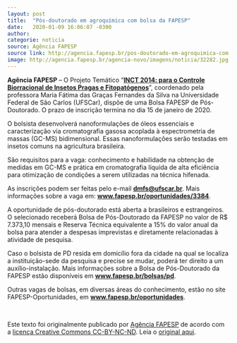 ```yaml
---
layout: post
title:  "Pós-doutorado em agroquímica com bolsa da FAPESP"
date:   2020-01-09 16:06:07 -0300
author: 
categorie: noticia
source: Agência FAPESP
source link: http://agencia.fapesp.br/pos-doutorado-em-agroquimica-com-bolsa-da-fapesp/32282/
image: http://agencia.fapesp.br/agencia-novo/imagens/noticia/32282.jpg
---
```

<p><strong>Agência FAPESP</strong> – O Projeto Temático “<strong><a href="https://bv.fapesp.br/pt/auxilios/97341/" target="_blank">INCT 2014: para o Controle Biorracional de Insetos Pragas e Fitopatógenos</a></strong>”, coordenado pela professora Maria Fátima das Graças Fernandes da Silva na Universidade Federal de São Carlos (UFSCar), dispõe de uma Bolsa FAPESP de Pós-Doutorado. O prazo de inscrição termina no dia 15 de janeiro de 2020.</p>

<p>O bolsista desenvolverá nanoformulações de óleos essenciais e caracterização via cromatografia gasosa acoplada à espectrometria de massas (GC-MS) bidimensional. Essas nanoformulações serão testadas em insetos comuns na agricultura brasileira.</p>

<p>São requisitos para a vaga: conhecimento e habilidade na obtenção de medidas em GC-MS e prática em cromatografia líquida de alta eficiência para otimização de condições a serem utilizadas na técnica hifenada.</p>

<p>As inscrições podem ser feitas pelo e-mail <strong><a href="mailto:dmfs@ufscar.br">dmfs@ufscar.br</a></strong>. Mais informações sobre a vaga em: <strong><a href="http://www.fapesp.br/oportunidades/3384" target="_blank">www.fapesp.br/oportunidades/3384</a></strong>.</p>

<p>A oportunidade de pós-doutorado está aberta a brasileiros e estrangeiros. O selecionado receberá Bolsa de Pós-Doutorado da FAPESP no valor de R$ 7.373,10 mensais e Reserva Técnica equivalente a 15% do valor anual da bolsa para atender a despesas imprevistas e diretamente relacionadas à atividade de pesquisa.</p>

<p>Caso o bolsista de PD resida em domicílio fora da cidade na qual se localiza a instituição-sede da pesquisa e precise se mudar, poderá ter direito a um auxílio-instalação. Mais informações sobre a Bolsa de Pós-Doutorado da FAPESP estão disponíveis em <strong><a href="http://www.fapesp.br/bolsas/pd" target="_blank">www.fapesp.br/bolsas/pd</a></strong>.</p>

<p>Outras vagas de bolsas, em diversas áreas do conhecimento, estão no site FAPESP-Oportunidades, em <strong><a href="http://www.fapesp.br/oportunidades" target="_blank">www.fapesp.br/oportunidades</a></strong>.<br />
 </p>
<br><p>Este texto foi originalmente publicado por <a href="http://agencia.fapesp.br/">Agência FAPESP</a> de acordo com a <a href="https://creativecommons.org/licenses/by-nd/4.0/">licença Creative Commons CC-BY-NC-ND</a>. Leia o <a href="http://agencia.fapesp.br/pos-doutorado-em-agroquimica-com-bolsa-da-fapesp/32282/" target="_blank">original aqui</a>.
